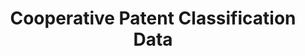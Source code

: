 ---
layout: default
bigquery: https://console.cloud.google.com/bigquery?p=patents-public-data&d=cpc&page=dataset
citation: '“Cooperative Patent Classification” by the EPO and USPTO, for public use. '
contributors: EPO, USPTO
cost: None
description: Cooperative Patent Classification Data contains the scheme and definitions
  of the Cooperative Patent Classification system for classifying patent documents.
  The CPC is the result of a partnership between the EPO and the USPTO in their joint
  effort to develop a common, internationally compatible classification system for
  technical documents, in particular patent publications, which will be used by both
  offices in the patent granting process
documentation: https://www.cooperativepatentclassification.org/cpcSchemeAndDefinitions
last_edit: 04/07/2022, 22:26:27
location: https://www.cooperativepatentclassification.org/index
maintained_by: USPTO, EPO
schema_fields:
- application_references
- children
- title_part
- date_revised
- child_groups
- status
- applicationReferences
- residual_references
- informative_references
- glossary
- breakdown_code
- level
- breakdownCode
- parents
- title_full
- ipc_concordant
- childGroups
- not_allocatable
- symbol
- dateRevised
- sizeCache
- limiting_references
- notAllocatable
- definition
- residualReferences
- additional_only
- limitingReferences
- informativeReferences
- titleFull
- titlePart
- ipcConcordant
- synonyms
shortname: cooperative_patent_classification
tags:
- patents
- science
title: Cooperative Patent Classification Data
uuid: 984374a7-16e9-4b35-9445-458daceb01bf
---